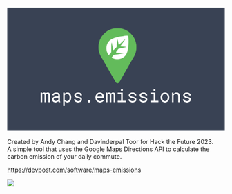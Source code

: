 ![](maps_emissions_github_picture.png) 

Created by Andy Chang and Davinderpal Toor for Hack the Future 2023. \
A simple tool that uses the Google Maps Directions API to calculate the carbon emission of your daily commute. 

https://devpost.com/software/maps-emissions

![](https://media.giphy.com/media/v1.Y2lkPTc5MGI3NjExZDYwYzhkZGYyOTc0ZGNkNTViYTE3YzE4Y2U3OTIxNGYwYTE2OWQ1OCZjdD1n/SRuyuL9qbznOB9ZNcy/giphy.gif) 
